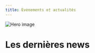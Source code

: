 ```yaml
---
title: Évènements et actualités
---
```


![Hero image](/images/banniere.jpg)

# Les dernières news

[](/events-actus/21-septembre-2024-rice-market)

[](/events-actus/7-septembre-2024-forum-asso)

[](/events-actus/27-avril-nouvel-an)
